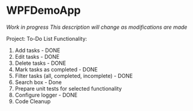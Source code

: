 # WPFDemoApp

_Work in progress_
_This description will change as modifications are made_

Project: To-Do List
Functionality:

1. Add tasks - DONE
2. Edit tasks - DONE
3. Delete tasks - DONE
4. Mark tasks as completed - DONE
5. Filter tasks (all, completed, incomplete) - DONE
6. Search box - Done
7. Prepare unit tests for selected functionality
8. Configure logger - DONE
9. Code Cleanup
